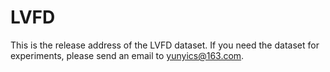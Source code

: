 # LVFD
This is the release address of the LVFD dataset. If you need the dataset for experiments, please send an email to yunyics@163.com.
